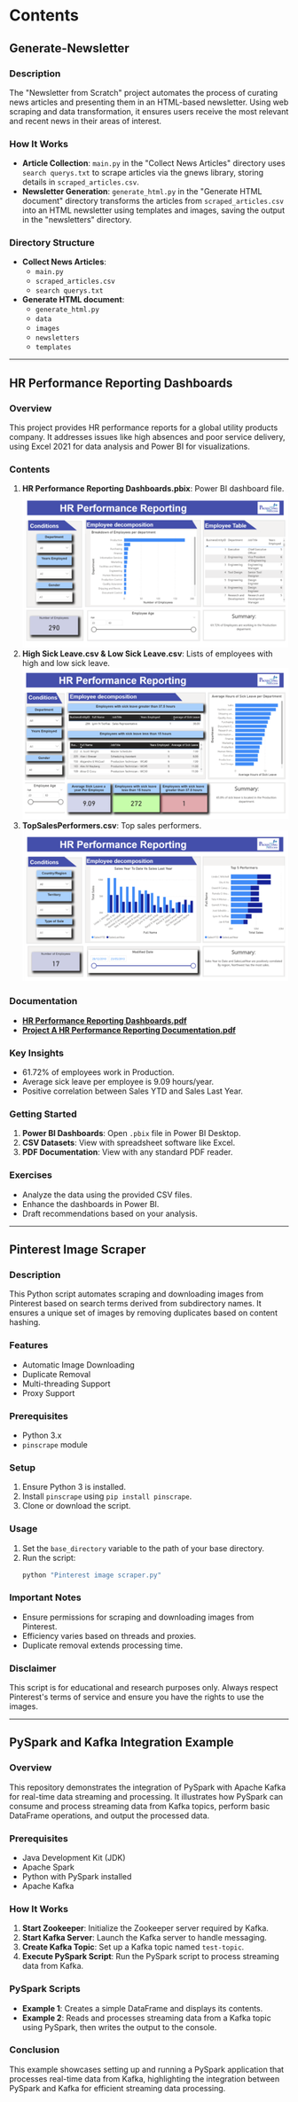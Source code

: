 # Contents

## Generate-Newsletter

### Description

The "Newsletter from Scratch" project automates the process of curating news articles and presenting them in an HTML-based newsletter. Using web scraping and data transformation, it ensures users receive the most relevant and recent news in their areas of interest.

### How It Works

- **Article Collection**: `main.py` in the "Collect News Articles" directory uses `search querys.txt` to scrape articles via the gnews library, storing details in `scraped_articles.csv`.
- **Newsletter Generation**: `generate_html.py` in the "Generate HTML document" directory transforms the articles from `scraped_articles.csv` into an HTML newsletter using templates and images, saving the output in the "newsletters" directory.

### Directory Structure

- **Collect News Articles**:
  - `main.py`
  - `scraped_articles.csv`
  - `search querys.txt`
- **Generate HTML document**:
  - `generate_html.py`
  - `data`
  - `images`
  - `newsletters`
  - `templates`

---

## HR Performance Reporting Dashboards

### Overview

This project provides HR performance reports for a global utility products company. It addresses issues like high absences and poor service delivery, using Excel 2021 for data analysis and Power BI for visualizations.

### Contents

1. **HR Performance Reporting Dashboards.pbix**: Power BI dashboard file.
   ![Performance Report Summary](https://github.com/MatthewPaver/MatthewPaver/blob/main/Personal%20Projects/HR%20Performance%20Reporting%20Dashboards/Dashboard%20Images/HR%20Performance%20Reporting%20Summary.png)
2. **High Sick Leave.csv & Low Sick Leave.csv**: Lists of employees with high and low sick leave.
   ![Performance Report Sick Leave](https://github.com/MatthewPaver/MatthewPaver/blob/main/Personal%20Projects/HR%20Performance%20Reporting%20Dashboards/Dashboard%20Images/HR%20Performance%20Reporting%20Sick%20Leave.png)
3. **TopSalesPerformers.csv**: Top sales performers.
   ![Performance Report Sales](https://github.com/MatthewPaver/MatthewPaver/blob/main/Personal%20Projects/HR%20Performance%20Reporting%20Dashboards/Dashboard%20Images/HR%20Performance%20Reporting%20Sales.png)

### Documentation

- [**HR Performance Reporting Dashboards.pdf**](https://github.com/MatthewPaver/MatthewPaver/blob/main/Personal%20Projects/HR%20Performance%20Reporting%20Dashboards/HR%20Performance%20Reporting%20Dashboards.pdf)
- [**Project A HR Performance Reporting Documentation.pdf**](https://github.com/MatthewPaver/MatthewPaver/blob/main/Personal%20Projects/HR%20Performance%20Reporting%20Dashboards/Project%20A%20HR%20Performance%20Reporting%20Documentation.pdf)

### Key Insights

- 61.72% of employees work in Production.
- Average sick leave per employee is 9.09 hours/year.
- Positive correlation between Sales YTD and Sales Last Year.

### Getting Started

1. **Power BI Dashboards**: Open `.pbix` file in Power BI Desktop.
2. **CSV Datasets**: View with spreadsheet software like Excel.
3. **PDF Documentation**: View with any standard PDF reader.

### Exercises

- Analyze the data using the provided CSV files.
- Enhance the dashboards in Power BI.
- Draft recommendations based on your analysis.

---

## Pinterest Image Scraper

### Description

This Python script automates scraping and downloading images from Pinterest based on search terms derived from subdirectory names. It ensures a unique set of images by removing duplicates based on content hashing.

### Features

- Automatic Image Downloading
- Duplicate Removal
- Multi-threading Support
- Proxy Support

### Prerequisites

- Python 3.x
- `pinscrape` module

### Setup

1. Ensure Python 3 is installed.
2. Install `pinscrape` using `pip install pinscrape`.
3. Clone or download the script.

### Usage

1. Set the `base_directory` variable to the path of your base directory.
2. Run the script:
   ```sh
   python "Pinterest image scraper.py"
      ```

### Important Notes

- Ensure permissions for scraping and downloading images from Pinterest.
- Efficiency varies based on threads and proxies.
- Duplicate removal extends processing time.

### Disclaimer

This script is for educational and research purposes only. Always respect Pinterest's terms of service and ensure you have the rights to use the images.

---

## PySpark and Kafka Integration Example

### Overview
This repository demonstrates the integration of PySpark with Apache Kafka for real-time data streaming and processing. It illustrates how PySpark can consume and process streaming data from Kafka topics, perform basic DataFrame operations, and output the processed data.

### Prerequisites
- Java Development Kit (JDK)
- Apache Spark
- Python with PySpark installed
- Apache Kafka

### How It Works
1. **Start Zookeeper**: Initialize the Zookeeper server required by Kafka.
2. **Start Kafka Server**: Launch the Kafka server to handle messaging.
3. **Create Kafka Topic**: Set up a Kafka topic named `test-topic`.
4. **Execute PySpark Script**: Run the PySpark script to process streaming data from Kafka.

### PySpark Scripts
- **Example 1**: Creates a simple DataFrame and displays its contents.
- **Example 2**: Reads and processes streaming data from a Kafka topic using PySpark, then writes the output to the console.

### Conclusion
This example showcases setting up and running a PySpark application that processes real-time data from Kafka, highlighting the integration between PySpark and Kafka for efficient streaming data processing.



